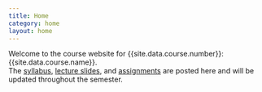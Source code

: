 ```yaml
---
title: Home
category: home
layout: home
---
```


Welcome to the course website for {{site.data.course.number}}: {{site.data.course.name}}.  
The [syllabus](syllabus.html), [lecture slides](slides.html), and
[assignments](assignments.html) are posted here and will be updated throughout
the semester.
